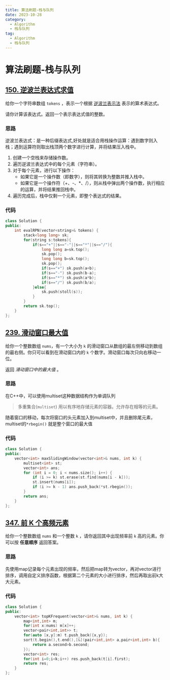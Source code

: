 ```yaml
---
title: 算法刷题-栈与队列
date: 2023-10-28
category:
  - Algorithm
  - 栈与队列
tag:
  - Algorithm
  - 栈与队列
---
```

# 算法刷题-栈与队列

## [150. 逆波兰表达式求值](https://leetcode.cn/problems/evaluate-reverse-polish-notation/)

给你一个字符串数组 `tokens` ，表示一个根据 [逆波兰表示法](https://baike.baidu.com/item/%E9%80%86%E6%B3%A2%E5%85%B0%E5%BC%8F/128437) 表示的算术表达式。

请你计算该表达式。返回一个表示表达式值的整数。

### 思路

逆波兰表达式：是一种后缀表达式,好处就是适合用栈操作运算：遇到数字则入栈；遇到运算符则取出栈顶两个数字进行计算，并将结果压入栈中。

1. 创建一个空栈来存储操作数。
2. 遍历逆波兰表达式中的每个元素（字符串）。
3. 对于每个元素，进行以下操作：
    - 如果它是一个操作数（即数字），则将其转换为整数并推入栈中。
    - 如果它是一个操作符（+、-、\*、/），则从栈中弹出两个操作数，执行相应的运算，并将结果推回栈中。
4. 遍历完成后，栈中仅剩一个元素，即整个表达式的结果。

### 代码


```cpp
class Solution {
public:
    int evalRPN(vector<string>& tokens) {
        stack<long long> sk;
        for(string s:tokens){
            if(s=="+"||s=="-"||s=="*"||s=="/"){
                long long a=sk.top();
                sk.pop();
                long long b=sk.top();
                sk.pop();
                if(s=="+") sk.push(a+b);
                if(s=="-") sk.push(b-a);
                if(s=="*") sk.push(a*b);
                if(s=="/") sk.push(b/a);
            }else{
                sk.push(stoll(s));
            }
        }
        return sk.top();
    }
};
```


## [239. 滑动窗口最大值](https://leetcode.cn/problems/sliding-window-maximum/)

给你一个整数数组 `nums`，有一个大小为 `k` 的滑动窗口从数组的最左侧移动到数组的最右侧。你只可以看到在滑动窗口内的 `k` 个数字。滑动窗口每次只向右移动一位。

返回 _滑动窗口中的最大值_ 。

### 思路

在C++中，可以使用multiset这种数据结构作为单调队列
>多重集合(`multiset`) 用以有序地存储元素的容器。允许存在相等的元素。

随着窗口的移动，每次将窗口的头元素加入到multiset中，并且删除尾元素，multiset的`*rbegin()`
就是整个窗口的最大值
### 代码
```cpp
class Solution {
public:
    vector<int> maxSlidingWindow(vector<int>& nums, int k) {
        multiset<int> st;
        vector<int> ans;
        for (int i = 0; i < nums.size(); i++) {
            if (i >= k) st.erase(st.find(nums[i - k]));
            st.insert(nums[i]);
            if (i >= k - 1) ans.push_back(*st.rbegin());
        }
        return ans;
    }
};
```

## [347. 前 K 个高频元素](https://leetcode.cn/problems/top-k-frequent-elements/)

给你一个整数数组 `nums` 和一个整数 `k` ，请你返回其中出现频率前 `k` 高的元素。你可以按 **任意顺序** 返回答案。

### 思路

先使用map记录每个元素出现的频率，然后把map转为vector，再对vector进行排序，调用自定义排序函数，根据第二个元素的大小进行排序，然后再取出前k大大元素。
### 代码
```cpp
class Solution {
public:
    vector<int> topKFrequent(vector<int>& nums, int k) {
        map<int,int> m;
        for(int x:nums) m[x]++;
        vector<pair<int,int>> t;
        for(auto [x,y]:m) t.push_back({x,y});
        sort(t.begin(),t.end(),[&](pair<int,int> a,pair<int,int> b){
            return a.second>b.second;
        });
        vector<int> res;
        for(int i=0;i<k;i++) res.push_back(t[i].first);
        return res;
    }
};
```
